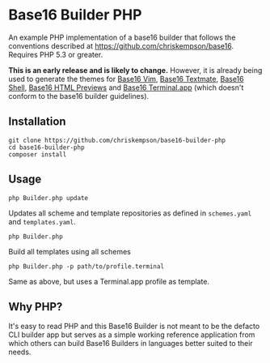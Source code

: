 # Base16 Builder PHP
An example PHP implementation of a base16 builder that follows the conventions described at https://github.com/chriskempson/base16.
Requires PHP 5.3 or greater.

**This is an early release and is likely to change.** However, it is already being used to generate the themes for [Base16 Vim](https://github.com/chriskempson/base16-vim), [Base16 Textmate](https://github.com/chriskempson/base16-textmate), [Base16 Shell](https://github.com/chriskempson/base16-shell), [Base16 HTML Previews](https://github.com/chriskempson/base16-html-previews) and [Base16 Terminal.app](https://github.com/vbwx/base16-terminal-app) (which doesn't conform to the base16 builder guidelines).

## Installation

    git clone https://github.com/chriskempson/base16-builder-php
    cd base16-builder-php
    composer install

## Usage

    php Builder.php update
Updates all scheme and template repositories as defined in `schemes.yaml` and `templates.yaml`.

    php Builder.php
Build all templates using all schemes

    php Builder.php -p path/to/profile.terminal
Same as above, but uses a Terminal.app profile as template.

## Why PHP?
It's easy to read PHP and this Base16 Builder is not meant to be the defacto CLI builder app but serves as a simple working reference application from which others can build Base16 Builders in languages better suited to their needs.
